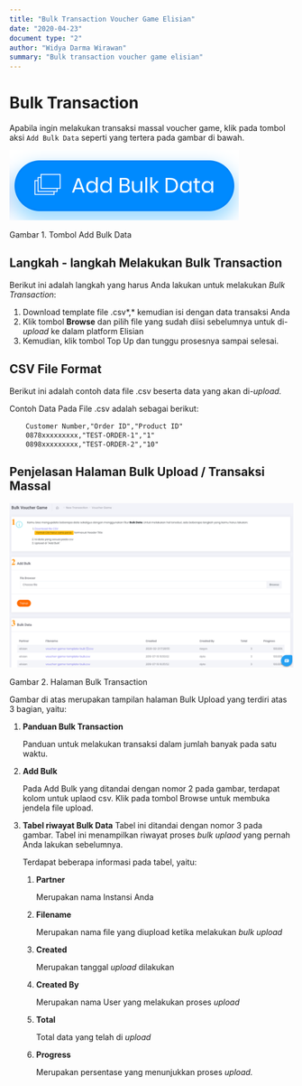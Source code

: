 ```yaml
---
title: "Bulk Transaction Voucher Game Elisian"
date: "2020-04-23"
document type: "2"
author: "Widya Darma Wirawan"
summary: "Bulk transaction voucher game elisian"
---
```


# Bulk Transaction

Apabila ingin melakukan transaksi massal voucher game, klik pada tombol aksi `Add Bulk Data` seperti yang tertera pada gambar di bawah.

![](./image-user-manual/elisian-game-bulk-1.png)

Gambar 1. Tombol Add Bulk Data

## **Langkah - langkah Melakukan Bulk Transaction**

Berikut ini adalah langkah yang harus Anda lakukan untuk melakukan *Bulk Transaction*:

1. Download template file .csv*,* kemudian isi dengan data transaksi Anda
2. Klik tombol **Browse** dan pilih file yang sudah diisi sebelumnya untuk di-*upload* ke dalam platform Elisian
3. Kemudian, klik tombol Top Up dan tunggu prosesnya sampai selesai.

## **CSV File Format**

Berikut ini adalah contoh data file .csv beserta data yang akan di-*upload.*

Contoh Data Pada File .csv adalah sebagai berikut:

```
    Customer Number,"Order ID","Product ID"
    0878xxxxxxxxx,"TEST-ORDER-1","1"
    0898xxxxxxxxx,"TEST-ORDER-2","10"
```

## **Penjelasan Halaman Bulk Upload / Transaksi Massal**

![](./image-user-manual/elisian-game-bulk-2.png)

Gambar 2. Halaman Bulk Transaction

Gambar di atas merupakan tampilan halaman Bulk Upload yang terdiri atas 3 bagian, yaitu:

1. **Panduan Bulk Transaction**

    Panduan untuk melakukan transaksi dalam jumlah banyak pada satu waktu.

2. **Add Bulk**

    Pada Add Bulk yang ditandai dengan nomor 2 pada gambar, terdapat kolom untuk uplaod csv. Klik pada tombol Browse untuk membuka jendela file upload.

3. **Tabel riwayat Bulk Data** 
    Tabel ini ditandai dengan nomor 3 pada gambar. Tabel ini menampilkan riwayat proses *bulk uplaod* yang pernah Anda lakukan sebelumnya.

    Terdapat beberapa informasi pada tabel, yaitu:

    1. **Partner** 

        Merupakan nama Instansi Anda

    2. **Filename** 

        Merupakan nama file yang diupload ketika melakukan *bulk upload*

    3. **Created** 

        Merupakan tanggal *upload* dilakukan

    4. **Created By** 

        Merupakan nama User yang melakukan proses *upload*

    5. **Total**

        Total data yang telah di *upload*

    6. **Progress** 
    
        Merupakan persentase yang menunjukkan proses *upload.*
